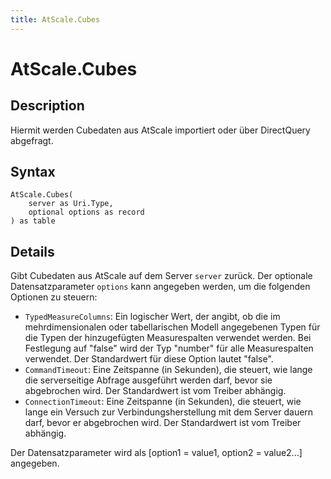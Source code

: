 ```yaml
---
title: AtScale.Cubes
---
```


# AtScale.Cubes


## Description

Hiermit werden Cubedaten aus AtScale importiert oder über DirectQuery abgefragt.


## Syntax

```powerquery
AtScale.Cubes(
    server as Uri.Type,
    optional options as record
) as table
```


## Details

Gibt Cubedaten aus AtScale auf dem Server <code>server</code> zurück. Der optionale Datensatzparameter <code>options</code> kann angegeben werden, um die folgenden Optionen zu steuern:<ul>        <li><code>TypedMeasureColumns</code>: Ein logischer Wert, der angibt, ob die im mehrdimensionalen oder tabellarischen Modell angegebenen Typen für die Typen der hinzugefügten Measurespalten verwendet werden. Bei Festlegung auf "false" wird der Typ "number" für alle Measurespalten verwendet. Der Standardwert für diese Option lautet "false".</li>        <li><code>CommandTimeout</code>: Eine Zeitspanne (in Sekunden), die steuert, wie lange die serverseitige Abfrage ausgeführt werden darf, bevor sie abgebrochen wird. Der Standardwert ist vom Treiber abhängig. </li>        <li><code>ConnectionTimeout</code>: Eine Zeitspanne (in Sekunden), die steuert, wie lange ein Versuch zur Verbindungsherstellung mit dem Server dauern darf, bevor er abgebrochen wird. Der Standardwert ist vom Treiber abhängig. </li></ul>Der Datensatzparameter wird als [option1 = value1, option2 = value2...] angegeben.


